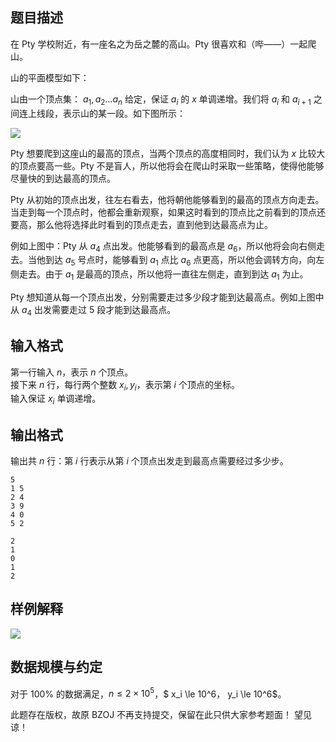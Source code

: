 ## 题目描述

在 Pty 学校附近，有一座名之为岳之麓的高山。Pty 很喜欢和（哔——）一起爬山。

山的平面模型如下：

山由一个顶点集： $a_1,a_2…a_n$ 给定，保证 $a_i$ 的 $x$ 单调递增。我们将 $a_i$ 和 $a_{i+1}$ 之间连上线段，表示山的某一段。如下图所示：

![](file://pic1.GIF)

Pty 想要爬到这座山的最高的顶点，当两个顶点的高度相同时，我们认为 $x$ 比较大的顶点要高一些。Pty 不是盲人，所以他将会在爬山时采取一些策略，使得他能够尽量快的到达最高的顶点。

Pty 从初始的顶点出发，往左右看去，他将朝他能够看到的最高的顶点方向走去。当走到每一个顶点时，他都会重新观察，如果这时看到的顶点比之前看到的顶点还要高，那么他将选择此时看到的顶点走去，直到他到达最高点为止。

例如上图中：Pty 从 $a_4$ 点出发。他能够看到的最高点是 $a_6$，所以他将会向右侧走去。当他到达 $a_5$ 号点时，能够看到 $a_1$ 点比 $a_6$ 点更高，所以他会调转方向，向左侧走去。由于 $a_1$ 是最高的顶点，所以他将一直往左侧走，直到到达 $a_1$ 为止。

Pty 想知道从每一个顶点出发，分别需要走过多少段才能到达最高点。例如上图中从 $a_4$ 出发需要走过 $5$ 段才能到达最高点。

## 输入格式

第一行输入 $n$，表示 $n$ 个顶点。  
接下来 $n$ 行，每行两个整数 $x_i,y_i$，表示第 $i$ 个顶点的坐标。  
输入保证 $x_i$ 单调递增。

## 输出格式

输出共 $n$ 行：第 $i$ 行表示从第 $i$ 个顶点出发走到最高点需要经过多少步。

```input1
5
1 5
2 4
3 9
4 0
5 2
```

```output1
2
1
0
1
2
```

## 样例解释

![](file://pic2.gif)

## 数据规模与约定

对于 $100\%$ 的数据满足，$n \le 2 \times 10^5$，$ x_i \le 10^6$，$ y_i \le 10^6$。

此题存在版权，故原 BZOJ 不再支持提交，保留在此只供大家参考题面！ 望见谅！

